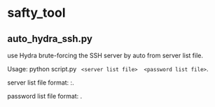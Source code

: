 # safty_tool
## auto_hydra_ssh.py
use Hydra brute-forcing the SSH server by auto from server list file.

Usage: python script.py ` <server list file>  <password list file>`.

server list file format: <server addr>:<port>.

password list file format: <password>.

